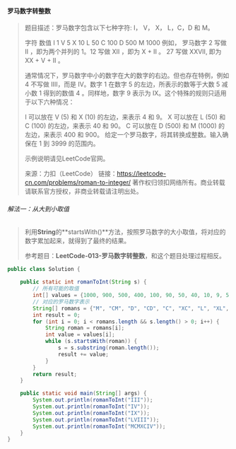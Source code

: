 #### 罗马数字转整数

> 题目描述：罗马数字包含以下七种字符: I， V， X， L，C，D 和 M。
>
> 字符          数值
> I             	  1
> V             	 5
> X             	 10
> L             	  50
> C             	 100
> D             	 500
> M             	1000
> 例如， 罗马数字 2 写做 II ，即为两个并列的 1。12 写做 XII ，即为 X + II 。 27 写做  XXVII, 即为 XX + V + II 。
>
> 通常情况下，罗马数字中小的数字在大的数字的右边。但也存在特例，例如 4 不写做 IIII，而是 IV。数字 1 在数字 5 的左边，所表示的数等于大数 5 减小数 1 得到的数值 4 。同样地，数字 9 表示为 IX。这个特殊的规则只适用于以下六种情况：
>
> I 可以放在 V (5) 和 X (10) 的左边，来表示 4 和 9。
> X 可以放在 L (50) 和 C (100) 的左边，来表示 40 和 90。 
> C 可以放在 D (500) 和 M (1000) 的左边，来表示 400 和 900。
> 给定一个罗马数字，将其转换成整数。输入确保在 1 到 3999 的范围内。
>
> 示例说明请见LeetCode官网。
>
> 来源：力扣（LeetCode）
> 链接：https://leetcode-cn.com/problems/roman-to-integer/
> 著作权归领扣网络所有。商业转载请联系官方授权，非商业转载请注明出处。

###### 解法一：从大到小取值

> 利用**String**的**startsWith()**方法，按照罗马数字的大小取值，将对应的数字累加起来，就得到了最终的结果。
>
> 参考题目：**LeetCode-013-罗马数字转整数**，和这个题目处理过程相反。

```java
public class Solution {

    public static int romanToInt(String s) {
        // 所有可能的取值
        int[] values = {1000, 900, 500, 400, 100, 90, 50, 40, 10, 9, 5, 4, 1};
        // 对应的罗马数字表示
        String[] romans = {"M", "CM", "D", "CD", "C", "XC", "L", "XL", "X", "IX", "V", "IV", "I"};
        int result = 0;
        for (int i = 0; i < romans.length && s.length() > 0; i++) {
            String roman = romans[i];
            int value = values[i];
            while (s.startsWith(roman)) {
                s = s.substring(roman.length());
                result += value;
            }
        }
        return result;
    }

    public static void main(String[] args) {
        System.out.println(romanToInt("III"));
        System.out.println(romanToInt("IV"));
        System.out.println(romanToInt("IX"));
        System.out.println(romanToInt("LVIII"));
        System.out.println(romanToInt("MCMXCIV"));
    }
}
```
